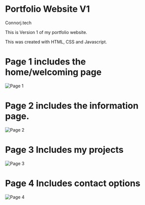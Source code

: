 # Portfolio Website V1

Connorj.tech

This is Version 1 of my portfolio website.

This was created with HTML, CSS and Javascript. 

# Page 1 includes the home/welcoming page

![Page 1](https://github.com/ConnorJ-Github/Portfolio-Website-v1/assets/149539076/90721784-e951-4f3b-a918-4f0d71b75197)

# Page 2 includes the information page.

![Page 2](https://github.com/ConnorJ-Github/Portfolio-Website-v1/assets/149539076/3bbec1ea-2011-4fc6-bbef-0f2307cb2593)


# Page 3 Includes my projects


![Page 3](https://github.com/ConnorJ-Github/Portfolio-Website-v1/assets/149539076/f62b9061-b60a-48f2-bc1f-eecb8f385b14)


# Page 4 Includes contact options


![Page 4](https://github.com/ConnorJ-Github/Portfolio-Website-v1/assets/149539076/68a25935-4b73-4651-8f05-f20da4ef2f6f)
